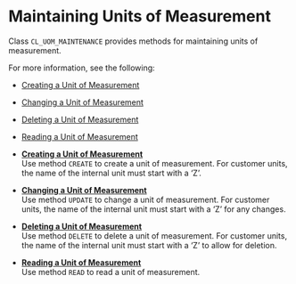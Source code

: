 <!-- loio238be94930874ed9ba3a3dc6469e99b3 -->

# Maintaining Units of Measurement

Class `CL_UOM_MAINTENANCE` provides methods for maintaining units of measurement.

For more information, see the following:

-   [Creating a Unit of Measurement](Creating_a_Unit_of_Measurement_f879258.md)

-   [Changing a Unit of Measurement](Changing_a_Unit_of_Measurement_2451351.md)

-   [Deleting a Unit of Measurement](Deleting_a_Unit_of_Measurement_54ded5b.md)

-   [Reading a Unit of Measurement](Reading_a_Unit_of_Measurement_7e003ad.md)


-   **[Creating a Unit of Measurement](Creating_a_Unit_of_Measurement_f879258.md "Use method CREATE to create a unit of
		measurement. For customer units, the name of the internal unit must start with a
		‘Z’.")**  
Use method `CREATE` to create a unit of measurement. For customer units, the name of the internal unit must start with a ‘Z’.
-   **[Changing a Unit of Measurement](Changing_a_Unit_of_Measurement_2451351.md "Use method UPDATE to change a unit of
		measurement. For customer units, the name of the internal unit must start with a ‘Z’ for any
		changes.")**  
Use method `UPDATE` to change a unit of measurement. For customer units, the name of the internal unit must start with a ‘Z’ for any changes.
-   **[Deleting a Unit of Measurement](Deleting_a_Unit_of_Measurement_54ded5b.md "Use method DELETE to delete a unit of
		measurement. For customer units, the name of the internal unit must start with a ‘Z’ to
		allow for deletion.")**  
Use method `DELETE` to delete a unit of measurement. For customer units, the name of the internal unit must start with a ‘Z’ to allow for deletion.
-   **[Reading a Unit of Measurement](Reading_a_Unit_of_Measurement_7e003ad.md "Use method READ to read a unit of
		measurement.")**  
Use method `READ` to read a unit of measurement.

